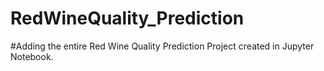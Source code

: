 # RedWineQuality_Prediction
#Adding the entire Red Wine Quality Prediction Project created in Jupyter Notebook.
